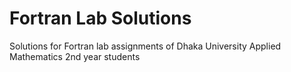 # Fortran Lab Solutions
Solutions for Fortran lab assignments of Dhaka University Applied Mathematics 2nd year students
